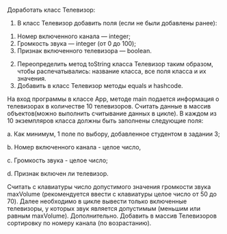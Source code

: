 Доработать класс Телевизор:

1. В класс Телевизор добавить поля (если не были добавлены ранее):

1) Номер включенного канала — integer;
2) Громкость звука — integer (от 0 до 100);
3) Признак включенного телевизора — boolean.

2. Переопределить метод toString класса Телевизор таким образом, чтобы распечатывались: название класса, все поля класса
   и их значения.
3. Добавить в класс Телевизор методы equals и hashcode.

На вход программы в классе App, методе main подается информация о телевизорах в количестве 10 телевизоров. Считать
данные в массив объектов(можно выполнить считывание данных
в цикле). В каждом из 10 экземпляров класса должны быть заполнены следующие поля:

a. Как минимум, 1 поле по выбору, добавленное студентом в задании 3;

b. Номер включенного канала - целое число,

c. Громкость звука - целое число;

d. Признак включен ли телевизор.

Считать с клавиатуры число допустимого значения громкости звука maxVolume (рекомендуется
ввести с клавиатуры целое число от 50 до 70). Далее необходимо в цикле вывести только включенные телевизоры, у которых
звук является допустимым (меньшим или равным maxVolume).
Дополнительно. Добавить в массив Телевизоров сортировку по
номеру канала (по возрастанию).